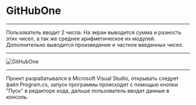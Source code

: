 # GitHubOne
____
Пользователь вводит 2 числа. 
На экран выводится сумма и разность этих чисел, 
а так же среднее арифметическое их модулей.
Дополнительно выводится произведение и частное введенных чисел.
____
![GitHubOne](https://user-images.githubusercontent.com/89964564/132003788-796be1ad-e6c2-4c02-bc9a-cec7168e282e.png)

____
Проект разрабатывался в Microsoft Visual Studio, 
открывать следует файл Program.cs,
запуск программы происходит с помощью кнопки "Пуск" в редакторе кода,
дальше пользователь вводит данные в консоль.
